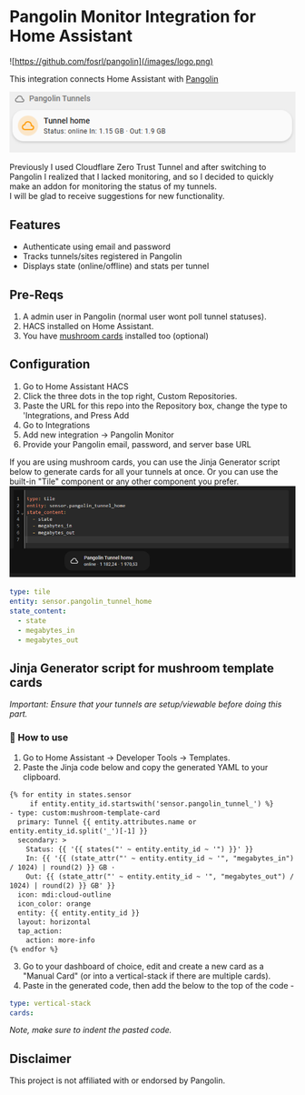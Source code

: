 # Pangolin Monitor Integration for Home Assistant

![https://github.com/fosrl/pangolin](/images/logo.png)

This integration connects Home Assistant with [Pangolin](https://github.com/fosrl/pangolin)  

![example](images/lovelace-card.png)

Previously I used Cloudflare Zero Trust Tunnel and after switching to Pangolin I realized that I lacked monitoring, and so I decided to quickly make an addon for monitoring the status of my tunnels.  
I will be glad to receive suggestions for new functionality.  
## Features

- Authenticate using email and password
- Tracks tunnels/sites registered in Pangolin
- Displays state (online/offline) and stats per tunnel

## Pre-Reqs
1. A admin user in Pangolin (normal user wont poll tunnel statuses).
2. HACS installed on Home Assistant.
3. You have [mushroom cards](https://github.com/piitaya/lovelace-mushroom) installed too (optional)

## Configuration

1. Go to Home Assistant HACS
2. Click the three dots in the top right, Custom Repositories.
3. Paste the URL for this repo into the Repository box, change the type to 'Integrations, and Press Add
4. Go to Integrations
5. Add new integration -> Pangolin Monitor
6. Provide your Pangolin email, password, and server base URL

If you are using mushroom cards, you can use the Jinja Generator script below to generate cards for all your tunnels at once. Or you can use the built-in "Tile" component or any other component you prefer.
![tile](images/tile.png)

```yaml
type: tile
entity: sensor.pangolin_tunnel_home
state_content:
  - state
  - megabytes_in
  - megabytes_out
```

## Jinja Generator script for mushroom template cards
_Important: Ensure that your tunnels are setup/viewable before doing this part._  

### 🔧 How to use
1. Go to Home Assistant → Developer Tools → Templates.
2. Paste the Jinja code below and copy the generated YAML to your clipboard.
```jinja
{% for entity in states.sensor 
     if entity.entity_id.startswith('sensor.pangolin_tunnel_') %}
- type: custom:mushroom-template-card
  primary: Tunnel {{ entity.attributes.name or entity.entity_id.split('_')[-1] }}
  secondary: >
    Status: {{ '{{ states("' ~ entity.entity_id ~ '") }}' }}
    In: {{ '{{ (state_attr("' ~ entity.entity_id ~ '", "megabytes_in") / 1024) | round(2) }} GB ·
    Out: {{ (state_attr("' ~ entity.entity_id ~ '", "megabytes_out") / 1024) | round(2) }} GB' }}
  icon: mdi:cloud-outline
  icon_color: orange
  entity: {{ entity.entity_id }}
  layout: horizontal
  tap_action:
    action: more-info
{% endfor %}
```
3. Go to your dashboard of choice, edit and create a new card as a "Manual Card" (or into a vertical-stack if there are multiple cards).
4. Paste in the generated code, then add the below to the top of the code -
```yaml
type: vertical-stack
cards:
```
_Note, make sure to indent the pasted code._

## Disclaimer
This project is not affiliated with or endorsed by Pangolin.
